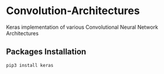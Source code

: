 # Convolution-Architectures
Keras implementation of various Convolutional Neural Network Architectures

## Packages Installation

```python
pip3 install keras
```
